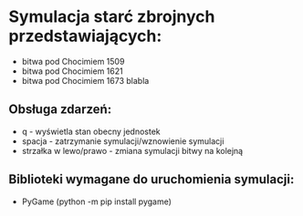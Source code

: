 # Symulacja starć zbrojnych przedstawiających:
- bitwa pod Chocimiem 1509
- bitwa pod Chocimiem 1621
- bitwa pod Chocimiem 1673 blabla

## Obsługa zdarzeń:
- q - wyświetla stan obecny jednostek
- spacja - zatrzymanie symulacji/wznowienie symulacji
- strzałka w lewo/prawo - zmiana symulacji bitwy na kolejną

## Biblioteki wymagane do uruchomienia symulacji:
- PyGame (python -m pip install pygame)
